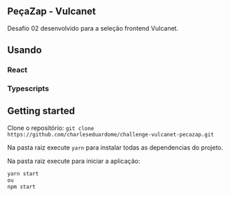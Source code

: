 ## PeçaZap - Vulcanet

Desafio 02 desenvolvido para a seleção frontend Vulcanet.

## Usando

### React

### Typescripts

## Getting started

Clone o repositório:
`git clone https://github.com/charleseduardome/challenge-vulcanet-pecazap.git`

Na pasta raiz execute `yarn` para instalar todas as dependencias do projeto.

Na pasta raiz execute para iniciar a aplicação:

```sh
yarn start
ou
npm start
```
